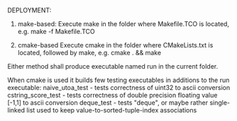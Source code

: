 DEPLOYMENT:

1. make-based:
Execute make in the folder where Makefile.TCO is located, e.g.
make -f Makefile.TCO

2. cmake-based
Execute cmake in the folder where CMakeLists.txt is located, followed by make, e.g.
cmake . && make

Either method shall produce executable named run in the current folder.

When cmake is used it builds few testing executables in additions to the run executable:
  naive_utoa_test - tests correctness of uint32 to ascii conversion
  cstring_score_test - tests correctness of double precision floating value [-1,1] to ascii conversion
  deque_test - tests "deque", or maybe rather single-linked list used to keep value-to-sorted-tuple-index associations

